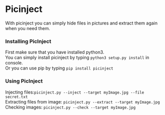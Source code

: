 # Picinject
With picinject you can simply hide files in pictures and extract them again when you need them.

### Installing PicInject
First make sure that you have installed python3.  
You can simply install picinject by typing ```python3 setup.py install``` in console.  
Or you can use pip by typing ```pip install picinject```


### Using PicInject

Injecting files:```picinject.py --inject --target myImage.jpg --file secret.txt```  
Extracting files from image: ```picinject.py --extract --target myImage.jpg```  
Checking images: ```picinject.py --check --target myImage.jpg```
